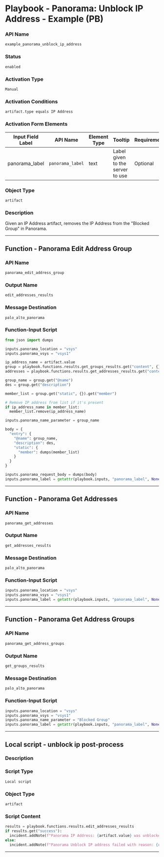 <!--
    DO NOT MANUALLY EDIT THIS FILE
    THIS FILE IS AUTOMATICALLY GENERATED WITH resilient-sdk codegen
    Generated with resilient-sdk v51.0.0.1.486
-->

# Playbook - Panorama: Unblock IP Address - Example (PB)

### API Name
`example_panorama_unblock_ip_address`

### Status
`enabled`

### Activation Type
`Manual`

### Activation Conditions
`artifact.type equals IP Address`

### Activation Form Elements
| Input Field Label | API Name | Element Type | Tooltip | Requirement |
| ----------------- | -------- | ------------ | ------- | ----------- |
| panorama_label | `panorama_label` | text | Label given to the server to use | Optional |

### Object Type
`artifact`

### Description
Given an IP Address artifact, removes the IP Address from the "Blocked Group" in Panorama.


---
## Function - Panorama Edit Address Group

### API Name
`panorama_edit_address_group`

### Output Name
`edit_addresses_results`

### Message Destination
`palo_alto_panorama`

### Function-Input Script
```python
from json import dumps

inputs.panorama_location = "vsys"
inputs.panorama_vsys = "vsys1"

ip_address_name = artifact.value
group = playbook.functions.results.get_groups_results.get("content", {}).get("result", {}).get("entry", [])[0]
addresses = playbook.functions.results.get_addresses_results.get("content", {}).get("result", {}).get("entry", [])

group_name = group.get("@name")
des = group.get("description")

member_list = group.get("static", {}).get("member")

# Remove IP address from list if it's present
if ip_address_name in member_list:
  member_list.remove(ip_address_name)

inputs.panorama_name_parameter = group_name

body = {
  "entry": {
    "@name": group_name,
    "description": des,
    "static": {
      "member": dumps(member_list)
    }
  }
}

inputs.panorama_request_body = dumps(body)
inputs.panorama_label = getattr(playbook.inputs, "panorama_label", None)
```

---
## Function - Panorama Get Addresses

### API Name
`panorama_get_addresses`

### Output Name
`get_addresses_results`

### Message Destination
`palo_alto_panorama`

### Function-Input Script
```python
inputs.panorama_location = "vsys"
inputs.panorama_vsys = "vsys1"
inputs.panorama_label = getattr(playbook.inputs, "panorama_label", None)
```

---
## Function - Panorama Get Address Groups

### API Name
`panorama_get_address_groups`

### Output Name
`get_groups_results`

### Message Destination
`palo_alto_panorama`

### Function-Input Script
```python
inputs.panorama_location = "vsys"
inputs.panorama_vsys = "vsys1"
inputs.panorama_name_parameter = "Blocked Group"
inputs.panorama_label = getattr(playbook.inputs, "panorama_label", None)
```

---

## Local script - unblock ip post-process

### Description


### Script Type
`Local script`

### Object Type
`artifact`

### Script Content
```python
results = playbook.functions.results.edit_addresses_results
if results.get("success"):
  incident.addNote(f"Panorama IP Address: {artifact.value} was unblocked.")
else:
  incident.addNote(f"Panorama Unblock IP address failed with reason: {results.get('reason')}")
```

---

